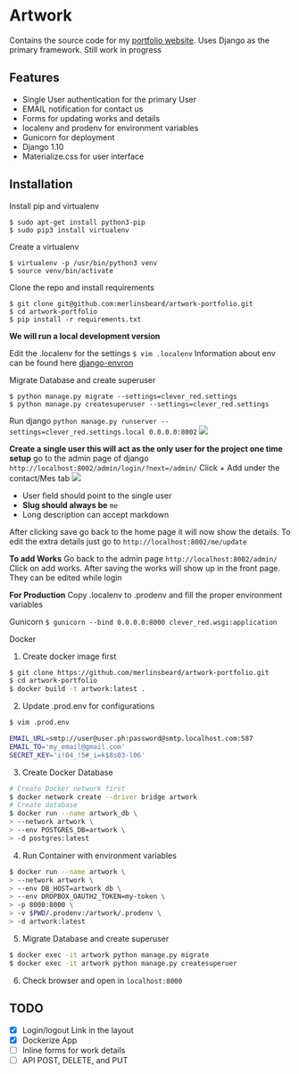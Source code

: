 Artwork
====

Contains the source code for my [portfolio
website](https://benray.dailywarrior.ph). Uses Django as the primary framework.
Still work in progress

Features
--------
* Single User authentication for the primary User
* EMAIL notification for contact us
* Forms for updating works and details
* localenv and prodenv for environment variables
* Gunicorn for deployment
* Django 1.10
* Materialize.css for user interface

Installation
----------
Install pip and virtualenv
```
$ sudo apt-get install python3-pip
$ sudo pip3 install virtualenv
```
Create a virtualenv
```
$ virtualenv -p /usr/bin/python3 venv
$ source venv/bin/activate
```

Clone the repo and install requirements
```
$ git clone git@github.com:merlinsbeard/artwork-portfolio.git
$ cd artwork-portfolio
$ pip install -r requirements.txt
```

**We will run a local development version**

Edit the .localenv for the settings
`$ vim .localenv`
Information about env can be found here
[django-envron](http://django-environ.readthedocs.io/en/latest/)

Migrate Database and create superuser
```
$ python manage.py migrate --settings=clever_red.settings 
$ python manage.py createsuperuser --settings=clever_red.settings
```

Run django
` python manage.py runserver --settings=clever_red.settings.local 0.0.0.0:8002
`
![](http://i.imgur.com/50Ooait.png)

**Create a single user this will act as the only user for the project one time
setup**
go to the admin page of django
`http://localhost:8002/admin/login/?next=/admin/`
Click + Add under the contact/Mes tab
![](http://i.imgur.com/Ro2RWYj.jpg)
* User field should point to the single user
* **Slug should always be** `me`
* Long description can accept markdown

After clicking save go back to the home page it will now show the details.
To edit the extra details just go to 
`http://localhost:8002/me/update`

**To add Works**
Go back to the admin page
` http://localhost:8002/admin/ `
Click on add works. After saving the works will show up in the front page. They
can be edited while login

**For Production**
Copy .localenv to .prodenv and fill the proper environment variables

Gunicorn
` $ gunicorn --bind 0.0.0.0:8000 clever_red.wsgi:application `

Docker

1. Create docker image first  
```bash
$ git clone https://github.com/merlinsbeard/artwork-portfolio.git
$ cd artwork-portfolio
$ docker build -t artwork:latest .
```

2. Update .prod.env for configurations  

```bash
$ vim .prod.env

EMAIL_URL=smtp://user@user.ph:password@smtp.localhost.com:587
EMAIL_TO='my_email@gmail.com'
SECRET_KEY='i!04_!5#_i=k$8s03-l06'

```

3. Create Docker Database

```bash
# Create Docker network first
$ docker network create --driver bridge artwork
# Create database
$ docker run --name artwork_db \
> --network artwork \
> --env POSTGRES_DB=artwork \
> -d postgres:latest
```

4. Run Container with environment variables

```bash
$ docker run --name artwork \
> --network artwork \
> --env DB_HOST=artwork_db \
> --env DROPBOX_OAUTH2_TOKEN=my-token \
> -p 8000:8000 \
> -v $PWD/.prodenv:/artwork/.prodenv \
> -d artwork:latest
```

5. Migrate Database and create superuser

```bash
$ docker exec -it artwork python manage.py migrate
$ docker exec -it artwork python manage.py createsuperuer
```

6. Check browser and open in `localhost:8000`

TODO
-----
- [x] Login/logout Link in the layout
- [x] Dockerize App
- [ ] Inline forms for work details
- [ ] API POST, DELETE, and PUT 

